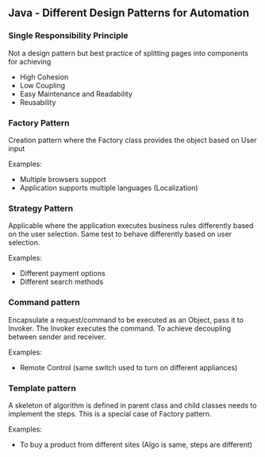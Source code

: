 ## Java - Different Design Patterns for Automation
### Single Responsibility Principle
Not a design pattern but best practice of splitting pages into components for achieving

- High Cohesion
- Low Coupling
- Easy Maintenance and Readability
- Reusability


### Factory Pattern
Creation pattern where the Factory class provides the object based on User input

Examples:
- Multiple browsers support
- Application supports multiple languages (Localization)

### Strategy Pattern
Applicable where the application executes business rules differently based on the user selection.
Same test to behave differently based on user selection.

Examples:
- Different payment options
- Different search methods

### Command pattern

Encapsulate a request/command to be executed as an Object, pass it to Invoker. The Invoker executes the command.
To achieve decoupling between sender and receiver.

Examples:
- Remote Control (same switch used to turn on different appliances)

### Template pattern

A skeleton of algorithm is defined in parent class and child classes needs to implement the steps. This is a special case of Factory pattern.

Examples:
- To buy a product from different sites (Algo is same, steps are different)